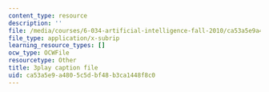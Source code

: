 ```yaml
---
content_type: resource
description: ''
file: /media/courses/6-034-artificial-intelligence-fall-2010/ca53a5e9a4805c5dbf48b3ca1448f8c0_VrMHA3yX_QI.vtt
file_type: application/x-subrip
learning_resource_types: []
ocw_type: OCWFile
resourcetype: Other
title: 3play caption file
uid: ca53a5e9-a480-5c5d-bf48-b3ca1448f8c0
---
```


